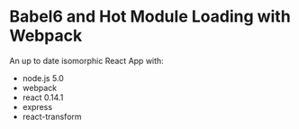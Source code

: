 # Babel6 and Hot Module Loading with Webpack

An up to date isomorphic React App with:
- node.js 5.0
- webpack
- react 0.14.1
- express
- react-transform
